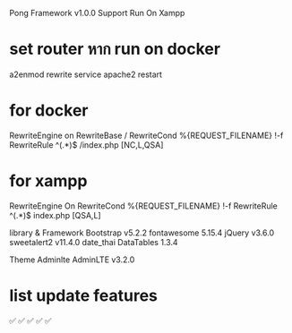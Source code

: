 Pong Framework v1.0.0 Support Run On Xampp

# set router หาก run on docker

a2enmod rewrite
service apache2 restart

# for docker

RewriteEngine on
RewriteBase /
RewriteCond %{REQUEST_FILENAME} !-f
RewriteRule ^(.\*)$ /index.php [NC,L,QSA]

# for xampp

RewriteEngine On
RewriteCond %{REQUEST_FILENAME} !-f
RewriteRule ^(.\*)$ index.php [QSA,L]

library & Framework
Bootstrap v5.2.2
fontawesome 5.15.4
jQuery v3.6.0
sweetalert2 v11.4.0
date_thai
DataTables 1.3.4

Theme Adminlte
AdminLTE v3.2.0

# list update features

<!-- docker run -->
<!-- rest api with curl--> ✅
<!-- rest upload file --> ✅
<!-- rest delete file --> ✅
<!-- env mangement --> ✅
<!-- api validate with jwt --> ✅
<!-- middleware api  ✅ -->
<!-- middleware page  ✅ -->
<!-- handle route controlers-->
<!-- migrate data models-->
<!-- file management -->
<!-- new threme with admin connect-->
<!-- docker backup data -->
<!-- core -->
<!-- ci/cd -->
<!-- document -->
